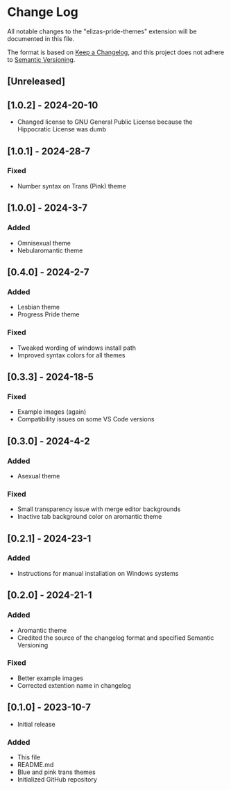 # Change Log

All notable changes to the "elizas-pride-themes" extension will be documented in this file.

The format is based on [Keep a Changelog](https://keepachangelog.com/en/1.0.0/),
and this project does not adhere to [Semantic Versioning](https://semver.org/spec/v2.0.0.html).

## [Unreleased]

## [1.0.2] - 2024-20-10

-   Changed license to GNU General Public License because the Hippocratic License was dumb

## [1.0.1] - 2024-28-7

### Fixed

-   Number syntax on Trans (Pink) theme

## [1.0.0] - 2024-3-7

### Added

-   Omnisexual theme
-   Nebularomantic theme

## [0.4.0] - 2024-2-7

### Added

-   Lesbian theme
-   Progress Pride theme

### Fixed

-   Tweaked wording of windows install path
-   Improved syntax colors for all themes

## [0.3.3] - 2024-18-5

### Fixed

-   Example images (again)
-   Compatibility issues on some VS Code versions

## [0.3.0] - 2024-4-2

### Added

-   Asexual theme

### Fixed

-   Small transparency issue with merge editor backgrounds
-   Inactive tab background color on aromantic theme

## [0.2.1] - 2024-23-1

### Added

-   Instructions for manual installation on Windows systems

## [0.2.0] - 2024-21-1

### Added

-   Aromantic theme
-   Credited the source of the changelog format and specified Semantic Versioning

### Fixed

-   Better example images
-   Corrected extention name in changelog

## [0.1.0] - 2023-10-7

-   Initial release

### Added

-   This file
-   README.md
-   Blue and pink trans themes
-   Initialized GitHub repository
